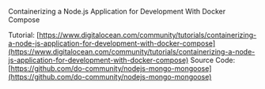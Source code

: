 Containerizing a Node.js Application for Development With Docker Compose

Tutorial: [https://www.digitalocean.com/community/tutorials/containerizing-a-node-js-application-for-development-with-docker-compose](https://www.digitalocean.com/community/tutorials/containerizing-a-node-js-application-for-development-with-docker-compose)
Source Code: [https://github.com/do-community/nodejs-mongo-mongoose](https://github.com/do-community/nodejs-mongo-mongoose)

